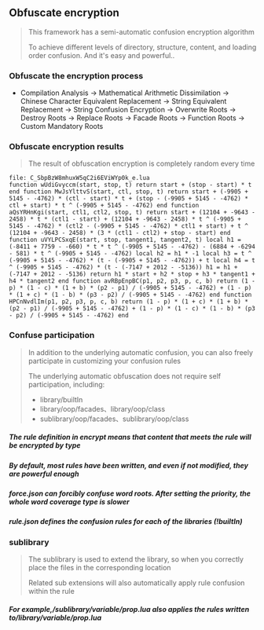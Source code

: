 ## Obfuscate encryption

> This framework has a semi-automatic confusion encryption algorithm
>
> To achieve different levels of directory, structure, content, and loading order confusion. And it's easy and powerful..

### Obfuscate the encryption process

* Compilation Analysis -> Mathematical Arithmetic Dissimilation -> Chinese Character Equivalent Replacement -> String Equivalent Replacement -> String Confusion Encryption -> Overwrite Roots -> Destroy Roots -> Replace Roots -> Facade Roots -> Function Roots -> Custom Mandatory Roots

### Obfuscate encryption results

> The result of obfuscation encryption is completely random every time

```
file: C_SbpBzW8mhuxW5qC2i6EViWYp0k_e.lua
function wUdiGvyccm(start, stop, t) return start + (stop - start) * t end function MwJsYlttvS(start, ctl, stop, t) return start + (-9905 + 5145 - -4762) * (ctl - start) * t + (stop - (-9905 + 5145 - -4762) * ctl + start) * t ^ (-9905 + 5145 - -4762) end function aQsYRHnKgi(start, ctl1, ctl2, stop, t) return start + (12104 + -9643 - 2458) * t * (ctl1 - start) + (12104 + -9643 - 2458) * t ^ (-9905 + 5145 - -4762) * (ctl2 - (-9905 + 5145 - -4762) * ctl1 + start) + t ^ (12104 + -9643 - 2458) * (3 * (ctl1 - ctl2) + stop - start) end function uVYLPCSxqE(start, stop, tangent1, tangent2, t) local h1 = (-8411 + 7759 - -660) * t * t ^ (-9905 + 5145 - -4762) - (6884 + -6294 - 581) * t ^ (-9905 + 5145 - -4762) local h2 = h1 * -1 local h3 = t ^ (-9905 + 5145 - -4762) * (t - (-9905 + 5145 - -4762)) + t local h4 = t ^ (-9905 + 5145 - -4762) * (t - (-7147 + 2012 - -5136)) h1 = h1 + (-7147 + 2012 - -5136) return h1 * start + h2 * stop + h3 * tangent1 + h4 * tangent2 end function avRBpEnpBC(p1, p2, p3, p, c, b) return (1 - p) * (1 - c) * (1 + b) * (p2 - p1) / (-9905 + 5145 - -4762) + (1 - p) * (1 + c) * (1 - b) * (p3 - p2) / (-9905 + 5145 - -4762) end function HPCnNvdlIm(p1, p2, p3, p, c, b) return (1 - p) * (1 + c) * (1 + b) * (p2 - p1) / (-9905 + 5145 - -4762) + (1 - p) * (1 - c) * (1 - b) * (p3 - p2) / (-9905 + 5145 - -4762) end
```

### Confuse participation

> In addition to the underlying automatic confusion, you can also freely participate in customizing your confusion rules
>
> The underlying automatic obfuscation does not require self participation, including:
> * library/builtIn
> * library/oop/facades、library/oop/class
> * sublibrary/oop/facades、sublibrary/oop/class

##### The rule definition in  encrypt means that content that meets the rule will be encrypted by type

##### By default, most rules have been written, and even if not modified, they are powerful enough

##### force.json can forcibly confuse word roots. After setting the priority, the whole word coverage type is slower

##### rule.json defines the confusion rules for each of the libraries (!builtIn)

### sublibrary

> The sublibrary is used to extend the library, so when you correctly place the files in the corresponding location
>
> Related sub extensions will also automatically apply rule confusion within the rule

##### For example,/sublibrary/variable/prop.lua also applies the rules written to/library/variable/prop.lua
